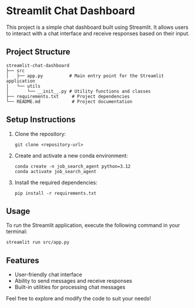 # Streamlit Chat Dashboard

This project is a simple chat dashboard built using Streamlit. It allows users to interact with a chat interface and receive responses based on their input.

## Project Structure

```
streamlit-chat-dashboard
├── src
│   ├── app.py          # Main entry point for the Streamlit application
│   └── utils
│       └── __init__.py # Utility functions and classes
├── requirements.txt     # Project dependencies
└── README.md            # Project documentation
```

## Setup Instructions

1. Clone the repository:
   ```
   git clone <repository-url>
   ```

2. Create and activate a new conda environment:
   ```
   conda create -n job_search_agent python=3.12
   conda activate job_search_agent
   ```

3. Install the required dependencies:
   ```
   pip install -r requirements.txt
   ```

## Usage

To run the Streamlit application, execute the following command in your terminal:
```
streamlit run src/app.py
```

## Features

- User-friendly chat interface
- Ability to send messages and receive responses
- Built-in utilities for processing chat messages

Feel free to explore and modify the code to suit your needs!